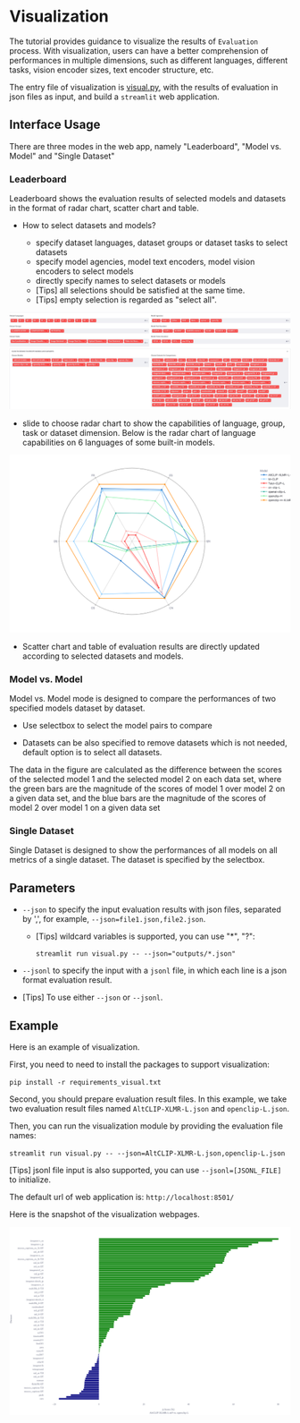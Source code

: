 # Visualization
The tutorial provides guidance to visualize the results of `Evaluation` process. With visualization, users can have a better comprehension of performances in multiple dimensions, such as different languages, different tasks, vision encoder sizes, text encoder structure, etc.

The entry file of visualization is [visual.py](visual.py), with the results of evaluation in json files as input, and build a `streamlit` web application. 

## Interface Usage
There are three modes in the web app, namely "Leaderboard", "Model vs. Model" and "Single Dataset"

### Leaderboard

Leaderboard shows the evaluation results of selected models and datasets in the format of radar chart, scatter chart and table.

* How to select datasets and models?
    
    * specify dataset languages, dataset groups or dataset tasks to select datasets
    * specify model agencies, model text encoders, model vision encoders to select models
    * directly specify names to select datasets or models 
    * [Tips] all selections should be satisfied at the same time.
    * [Tips] empty selection is regarded as "select all".

![snapshot3.jpg](snapshots/snapshot3.jpg)

* slide to choose radar chart to show the capabilities of language, group, task or dataset dimension. Below is the radar chart of language capabilities on 6 languages of some built-in models.  

![snapshot4.png](snapshots/snapshot4.png)

* Scatter chart and table of evaluation results are directly updated according to selected datasets and models.

### Model vs. Model

Model vs. Model mode is designed to compare the performances of two specified models dataset by dataset.

* Use selectbox to select the model pairs to compare

* Datasets can be also specified to remove datasets which is not needed, default option is to select all datasets.

The data in the figure are calculated as the difference between the scores of the selected model 1 and the selected model 2 on each data set, where the green bars are the magnitude of the scores of model 1 over model 2 on a given data set, and the blue bars are the magnitude of the scores of model 2 over model 1 on a given data set

### Single Dataset

Single Dataset is designed to show the performances of all models on all metrics of a single dataset. The dataset is specified by the selectbox. 


## Parameters
* `--json` to specify the input evaluation results with json files, separated by ',', for example, `--json=file1.json,file2.json`.
    * [Tips] wildcard variables is supported, you can use "*", "?":

        ```
        streamlit run visual.py -- --json="outputs/*.json"
        ```
* `--jsonl` to specify the input with a `jsonl` file, in which each line is a json format evaluation result.

* [Tips] To use either `--json` or `--jsonl`.

## Example

Here is an example of visualization.

First, you need to need to install the packages to support visualization:

`pip install -r requirements_visual.txt`

Second, you should prepare evaluation result files. In this example, we take two evaluation result files named `AltCLIP-XLMR-L.json` and `openclip-L.json`.

Then, you can run the visualization module by providing the evaluation file names:

`streamlit run visual.py -- --json=AltCLIP-XLMR-L.json,openclip-L.json`



[Tips] jsonl file input is also supported, you can use `--jsonl=[JSONL_FILE]` to initialize.

The default url of web application is: `http://localhost:8501/`

Here is the snapshot of the visualization webpages.

![snapshot1.png](snapshots/snapshot1.png)